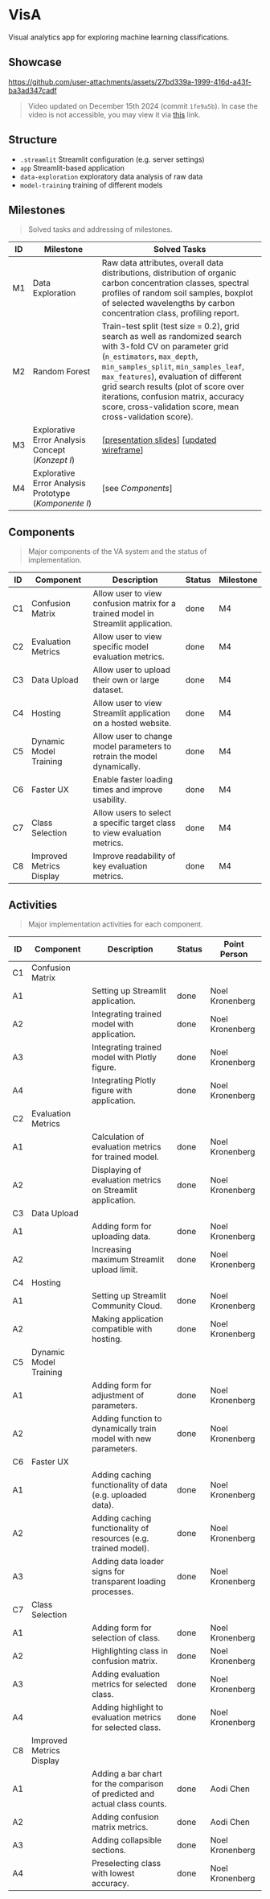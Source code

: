 # VisA

Visual analytics app for exploring machine learning classifications.

## Showcase

https://github.com/user-attachments/assets/27bd339a-1999-416d-a43f-ba3ad347cadf

> Video updated on December 15th 2024 (commit ```1fe9a5b```). In case the video is not accessible, you may view it via [this](https://drive.google.com/drive/folders/132BcJ8Trho9_eRaCsOj504YdOCG96X35?usp=sharing) link.

## Structure

- ```.streamlit``` Streamlit configuration (e.g. server settings) 
- ```app``` Streamlit-based application
- ```data-exploration``` exploratory data analysis of raw data
- ```model-training``` training of different models

## Milestones

> Solved tasks and addressing of milestones.

| ID | Milestone                          | Solved Tasks                                                                                       |
|--------------|------------------------------------|---------------------------------------------------------------------------------------------------|
| M1 | Data Exploration | Raw data attributes, overall data distributions, distribution of organic carbon concentration classes, spectral profiles of random soil samples, boxplot of selected wavelengths by carbon concentration class, profiling report. |
| M2 | Random Forest                      | Train-test split (test size = 0.2), grid search as well as randomized search with 3-fold CV on parameter grid (```n_estimators```, ```max_depth```, ```min_samples_split```, ```min_samples_leaf```, ```max_features```), evaluation of different grid search results (plot of score over iterations, confusion matrix, accuracy score, cross-validation score, mean cross-validation score). |
| M3 | Explorative Error Analysis Concept (*Konzept I*) | [[presentation slides](https://docs.google.com/presentation/d/16qUn8gltr5sOPD6g4-4v1JwBQHDfBOIbRnPZEQq2H_U/edit?usp=sharing)] [[updated wireframe](https://docs.google.com/presentation/d/1CWkKQfMkITK6Dze0oZnR4_OqrqThp5agR9G6SoI4Jhk/edit?usp=sharing)] |
| M4 | Explorative Error Analysis Prototype (*Komponente I*) | [see *Components*] |

## Components

> Major components of the VA system and the status of implementation.

| ID  | Component                | Description                                                                               | Status            | Milestone |
| --- | ------------------------ | ----------------------------------------------------------------------------------------- | ----------------- | --------- |
| C1  | Confusion Matrix         | Allow user to view confusion matrix for a trained model in Streamlit application.         | done              | M4        |
| C2  | Evaluation Metrics       | Allow user to view specific model evaluation metrics.                                     | done              | M4        |
| C3  | Data Upload              | Allow user to upload their own or large dataset.                                          | done              | M4        |
| C4  | Hosting                  | Allow user to view Streamlit application on a hosted website.                             | done              | M4        |
| C5  | Dynamic Model Training   | Allow user to change model parameters to retrain the model dynamically.                   | done              | M4        |
| C6  | Faster UX                | Enable faster loading times and improve usability.                                        | done              | M4        |
| C7  | Class Selection          | Allow users to select a specific target class to view evaluation metrics.                 | done              | M4        |
| C8  | Improved Metrics Display | Improve readability of key evaluation metrics.                                            | done              | M4        |

## Activities

> Major implementation activities for each component.

| ID  | Component                | Description                                                                  | Status | Point Person    |
| --- | ------------------------ | ---------------------------------------------------------------------------- | ------ | --------------- |
| C1  | Confusion Matrix         |                                                                              |        |                 |
| A1  |                          | Setting up Streamlit application.                                            | done   | Noel Kronenberg |
| A2  |                          | Integrating trained model with application.                                  | done   | Noel Kronenberg |
| A3  |                          | Integrating trained model with Plotly figure.                                | done   | Noel Kronenberg |
| A4  |                          | Integrating Plotly figure with application.                                  | done   | Noel Kronenberg |
| C2  | Evaluation Metrics       |                                                                              |        |                 |
| A1  |                          | Calculation of evaluation metrics for trained model.                         | done   | Noel Kronenberg |
| A2  |                          | Displaying of evaluation metrics on Streamlit application.                   | done   | Noel Kronenberg |
| C3  | Data Upload              |                                                                              |        |                 |
| A1  |                          | Adding form for uploading data.                                              | done   | Noel Kronenberg |
| A2  |                          | Increasing maximum Streamlit upload limit.                                   | done   | Noel Kronenberg |
| C4  | Hosting                  |                                                                              |        |                 |
| A1  |                          | Setting up Streamlit Community Cloud.                                        | done   | Noel Kronenberg |
| A2  |                          | Making application compatible with hosting.                                  | done   | Noel Kronenberg |
| C5  | Dynamic Model Training   |                                                                              |        |                 |
| A1  |                          | Adding form for adjustment of parameters.                                    | done   | Noel Kronenberg |
| A2  |                          | Adding function to dynamically train model with new parameters.              | done   | Noel Kronenberg |
| C6  | Faster UX                |                                                                              |        |                 |
| A1  |                          | Adding caching functionality of data (e.g. uploaded data).                   | done   | Noel Kronenberg |
| A2  |                          | Adding caching functionality of resources (e.g. trained model).              | done   | Noel Kronenberg |
| A3  |                          | Adding data loader signs for transparent loading processes.                  | done   | Noel Kronenberg |
| C7  | Class Selection          |                                                                              |        |                 |
| A1  |                          | Adding form for selection of class.                                          | done   | Noel Kronenberg |
| A2  |                          | Highlighting class in confusion matrix.                                      | done   | Noel Kronenberg |
| A3  |                          | Adding evaluation metrics for selected class.                                | done   | Noel Kronenberg |
| A4  |                          | Adding highlight to evaluation metrics for selected class.                   | done   | Noel Kronenberg |
| C8  | Improved Metrics Display |                                                                              |        |                 |
| A1  |                          | Adding a bar chart for the comparison of predicted and actual class counts.  | done   | Aodi Chen       |
| A2  |                          | Adding confusion matrix metrics.                                             | done   | Aodi Chen       |
| A3  |                          | Adding collapsible sections.                                                 | done   | Noel Kronenberg |
| A4  |                          | Preselecting class with lowest accuracy.                                     | done   | Noel Kronenberg |

